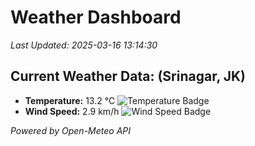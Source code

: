 
# Weather Dashboard

_Last Updated: 2025-03-16 13:14:30_

## Current Weather Data: (Srinagar, JK)
- **Temperature:** 13.2 °C ![Temperature Badge](https://img.shields.io/badge/Temperature-Low%20Temp-blue)
- **Wind Speed:** 2.9 km/h ![Wind Speed Badge](https://img.shields.io/badge/Wind%20Speed-Light%20Wind-blue)

*Powered by Open-Meteo API*
